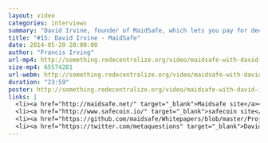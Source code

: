 ```yaml
---
layout: video
categories: interviews
summary: "David Irvine, founder of MaidSafe, which lets you pay for decentralizing storage, computation and bandwidth using a cryptocurrency. Why do this, and how will the economics work?"
title: "#15: David Irvine - MaidSafe"
date: 2014-05-20 20:00:00
author: "Francis Irving"
url-mp4: http://something.redecentralize.org/video/maidsafe-with-david-irvine.mp4
size-mp4: 65574281
url-webm: http://something.redecentralize.org/video/maidsafe-with-david-irvine.webm
duration: "23:59"
poster: http://something.redecentralize.org/video/maidsafe-with-david-irvine.jpg
links: |
  <li><a href="http://maidsafe.net/" target="_blank">Maidsafe site</a></li>
  <li><a href="http://www.safecoin.io/" target="_blank">safecoin site</a></li>
  <li><a href="https://github.com/maidsafe/Whitepapers/blob/master/Project-Safe.md" target="_blank">Whitepaper on SAFE</a></li>
  <li><a href="https://twitter.com/metaquestions" target="_blank">David Irvine's Twitter</a></li>
---
```

